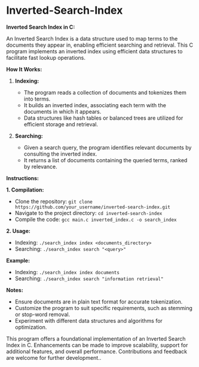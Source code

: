 # Inverted-Search-Index
**Inverted Search Index in C:**

An Inverted Search Index is a data structure used to map terms to the documents they appear in, enabling efficient searching and retrieval. This C program implements an inverted index using efficient data structures to facilitate fast lookup operations.

**How It Works:**

1. **Indexing:**
   - The program reads a collection of documents and tokenizes them into terms.
   - It builds an inverted index, associating each term with the documents in which it appears.
   - Data structures like hash tables or balanced trees are utilized for efficient storage and retrieval.

2. **Searching:**
   - Given a search query, the program identifies relevant documents by consulting the inverted index.
   - It returns a list of documents containing the queried terms, ranked by relevance.

**Instructions:**

**1. Compilation:**
   - Clone the repository: `git clone https://github.com/your_username/inverted-search-index.git`
   - Navigate to the project directory: `cd inverted-search-index`
   - Compile the code: `gcc main.c inverted_index.c -o search_index`

**2. Usage:**
   - Indexing: `./search_index index <documents_directory>`
   - Searching: `./search_index search "<query>"`

**Example:**
   - Indexing: `./search_index index documents`
   - Searching: `./search_index search "information retrieval"`

**Notes:**
- Ensure documents are in plain text format for accurate tokenization.
- Customize the program to suit specific requirements, such as stemming or stop-word removal.
- Experiment with different data structures and algorithms for optimization.

This program offers a foundational implementation of an Inverted Search Index in C. Enhancements can be made to improve scalability, support for additional features, and overall performance. Contributions and feedback are welcome for further development..
